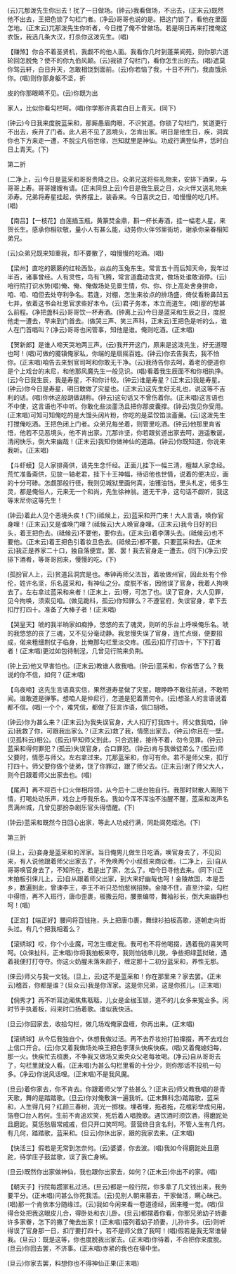 <!-- { "loadSidebar": true } -->
(云)兀那泼先生你出去！扰了一日做场。(钟云)我看做场，不出去，(正末云)既然他不出去，王把色锁了勾栏门者。(净云)哥哥也说的是。把这门锁了，看他在里面怎地。(正末云)兀那泼先生你听者，今日搅了俺不曾做场。若是明日再来打搅俺这衣饭，我选几条大汉，打杀你这泼先生。(唱)

【赚煞】你合不着圣贤机，我觑不的他人面。我看你几时到蓬莱阆苑，则你那六道轮回怎脱免？使不的你九伯风颠。(云)我锁了勾栏门，看你怎生出的去。(唱)遮莫你驾云轩，白日升天，怎敢相饶到面前。(云)你若恼了我，十日不开门，我直饿杀你。(唱)则你那身躯不坚，折

皮的你那眼睛不见。(云)你既为出

家人，比似你看勾栏呵。(唱)你学那许真君白日上青天。(同下)

(钟云)今日我来度脱蓝采和，那厮愚眉肉眼，不识贫道。你锁了勾栏门，贫道更行不出去，疾开了门者。此人若不见了恶境头，怎肯出家。明日是他生日，疾，洞宾你也下方来走一遭，不脱尘凡俗世缘，岂知就里是神仙。功成行满登仙界，恁时白日上青天。(下)


第二折

(二净上，云)今日是蓝采和哥哥贵降之日。众弟兄送将些礼物来，安排下酒果，与哥哥上寿。哥哥嫂嫂有请。(正末同旦上云)今日是我生辰之日，众火伴又送礼物来添寿。兄弟将寿星挂起，供养摆上，装香来。今日喜庆之日，咱慢慢的吃几杯。(唱)

【南吕】【一枝花】白莲插玉瓶，黄篆焚金鼎，斟一杯长寿酒，挂一幅老人星，来贺长生。感承你相钦敬，量小人有甚么能，动劳你火伴邻里街坊，谢承你亲眷相知弟兄。

(云)众弟兄既来知重我，却不要散了，咱慢慢的吃酒。(唱)

【梁州】直吃的簌簌的红轮西坠，焱焱的玉兔东生。常言五十而后知天命，我年过半百，诸事曾经。人有灵性，鸟有飞腾，常言道蠢动含灵，做场处谁敢消停。(云)咱行院打识水势(唱)俺、俺、俺做场处见景生情，你、你、你上高处舍身拚命，咱、咱、咱但去处夺利争名。若逢，对棚，怎生来妆点的排场盛，倚仗看粉鼻凹五七并，依着这书会社恩官求些好本令。(云)君子务本，本立而道生。(唱)那的愁甚么前程。(净把盏科云)哥哥饮一杯寿酒。(钟离上云)今日是蓝采和生辰之日，度脱他走一遭去，早来到门首去。(做哭三声、笑三声科，正末云)王把色是听的么，谁人在门首唱叫？(净云)哥哥也闲管事，知他是谁。俺则吃酒。(正末唱)

【贺新郎】是谁人啼天哭地两三声。(云)我开开这门，原来是这泼先生，好无道理也呵！(唱)可做的魇镇俺家私，你端的是扇摇百姓。(钟云)你去告我去，我不怕你。(正末唱)咱告去来到官司呵和你敢无干净。(云)我待告你去呵，着老的便道你是个上戏台的末尼，和他那风魔先生一般见识。(唱)看着我生辰面不和你相执挣。(云)今日我生辰，我是寿星，不和你计较。(钟云)谁是寿星？(正末云)我是寿星。(钟云)你今日是寿星，明日敢做了灾星也。(正末云)这先生好无礼也，说这等不吉利的话。(唱)你休这般胡做胡称。(钟云)这句话又不曾伤着你。(正末唱)这言语也不中使，这言语也不中听。你敢化些淡齑汤且把你那皮囊撑。(钟云)我见你受用。(正末唱)可知可知俺吃的是大馒头阔片粉，你吃的是菜饺馅淡齑羹。(云)这泼先生打搅俺吃酒。王把色闭上门者。众弟兄每坐着，则管里吃酒。(钟云)他那里肯省悟，他若不见恶境头，他不肯出家。兀那许坚，你若跟贫道出家去呵，逍遥散诞，清闲快乐，倒大来幽哉！(正末云)我知你做神仙的道路。(钟云)你既知道，你说来我听。(正末唱)

【斗虾蟆】见人家排斋供，请先生念忏经。正面儿挂下一幅三清，檀越人家念经。荒忙准备斋供，见放一轴老君，挂下十王神幅，待诏他也世情，说着的便决应，画的十分可碜。怎觑那般行径，我则见城狱里画何真，油镬油铛，里头札定，偌多生灵，都是俺俗人，元来无一个和尚，先生徐神翁。道无干净，这句话不觑听，我这等末尼你这等先生！

(钟云)着此人见个恶境头疾！(下)(祗候上，云)蓝采和开门来！大人言语，唤你官身哩！(正末云)又是谁唤门哩？(祗候云)大人唤官身哩。(正末云)我今日好的日头，着王把色去。(祗候云)不要他，要你去。(正末云)着李薄头去。(祗候云)也不要他。(正末云)着王把色引着妆旦色去。(祗候云)都不要。只要蓝采和去。(正末云)我正是养家二十口，独自落便宜。罢、罢！我去官身走一遭去。(同下)(净云)安排下酒肴，等哥哥回来，慢慢的吃。(下)

(孤扮官人上，云)贫道吕洞宾是也。奉钟再师父法旨，着妆做州官，因此处有个伶伦，姓许名坚，乐名蓝采和，有神仙之分。度脱不省，因他误了官身，我着人拘唤去了。左右拿过蓝采和来者！(正末上，云)呀，可怎了也。误了官身，大人见罪，见今拘唤，须索见咱。(做见跪科，孤云)你知罪么？不遵官府，失误官身，拿下去扣厅打四十。准备了大棒子者！(正末唱)

【哭皇天】唬的我半晌家如痴挣，悠悠的去了魂灵，则听的乐台上呼唤俺乐名。唬的我悠悠的丧了三魂，又不见分毫动静。我怠慢失误了官身，连忙点缀，便要招成，偌来粗细荆仗子临身，比俺那勾栏里淡交疼。(孤云)扣厅打四十，下下打着者！(正末唱)更过如包待制浧，几曾见行院来负荆。

(钟上云)他又早害怕也。(正末云)教谁人救我咱。(钟云)蓝采和，你省悟了么？我说的你不信，如何？(正末唱)

【乌夜啼】这先生言语真实信，果然道寿星做了灾星。眼睁睁不敢往前进，不敢明闻。谁敢道是弹筝。想咱人是仲尼行，怎道是犯着萧何令。(云)想圣人的言语说着都不信。(唱)一个个，难凭信，都做了狂言诈语，信口胡喷。

(钟云)你为甚么来？(正末云)为我失误官身，大人扣厅打我四十。师父救我咱，(钟云)我救了你，可跟我出家么？(正末云)救了我，情愿出家去。(钟云)你且在一壁。(见孤科云)相公。(孤云)早知师父到此，只合远接，接待不着，勿令见罪。(钟云)蓝采和得何罪犯？(孤云)失误官身，合口罪犯。(钟云)肯与我做徒弟么？(孤云)师父要时，情愿与师父。左右拿过来。兀那蓝采和，你可有命。若不是师父来，扣厅打四十。师父要你做个徒弟，饶了你罪过，跟了师父去。(正末云)谢了师父大人，则今日跟着师父出家去也。(唱)

【尾声】再不将百十口火伴相将领，从今后十二瑶台独自行。我那时财散人离陪下情，打喝处动乐声，戏台上呼我乐名。我如今浑不浑浊不浊醒不醒，蓝采和泼声名贯满州城，几曾见那扮杂剧乐官头得悟醒。(下)

(钟云)蓝采和既然今日回心出家，等此人功成行满，同赴阆苑瑶池。(下)


第三折

(旦上，云)妾身是蓝采和的浑家。当日俺男儿做生日吃酒，唤官身去了，不见回来，有人说他跟着师父出家去了，不免唤两个小叔叔来商议者。(二净上，云)自从哥哥唤官身去了，不知所在，若是出了家，怎么了。咱今日寻他去来。(同下)(正末拍板引俫儿上，云)自从跟着师父出家，到大来好幽哉也呵！金陵故国，本是吾乡，数遍到此，曾谏李王，李王不听只恐怕惹祸招殃。金陵不住，直至汴梁，勾栏中得悟，再不入班行，唐巾歪裹，板撒云阳，腰景编带，舞袖衫长，倒大来幽静也呵！(唱)

【正宫】【端正好】腰间将百钱拖，头上把唐巾裹，舞绿衫拍板高歌，逐朝走向街头过。有几个把我相着么？

【滚绣球】哎，你个小业魔，可怎生缠定我。我可也不将他喝掇，遇着我的喜笑呵呵。(众俫扯科，正末唱)你将我拍板来夺，我则怕钱串儿脱，争些把绿蓝挝破，遇着我便打打夺夺。你这火奶腥未落朱颜子，缠定那十二初分蓝采和，养性无那。

(俫云)师父与我一文钱。(旦上，云)这不是蓝采和！你在那里来？家去罢。(正末云)稽首，你都是谁？(旦众云)我是你浑家。这是你兄弟，这是你孩儿。(正末唱)

【倘秀才】再不听耳边厢焦焦聒聒，儿女是金枷玉锁，道不的儿女多来冤业多。闲时节手执着板，闷来时口扬着歌。谁似我快活。

(旦云)你回家去，收拾勾栏，做几场戏俺家盘缠，你再出来。(正末唱)

【滚绣球】从今后我独自个，休想我做过活。再不去乔妆扮打拍撺掇，再不去戏台上信口开合。(云)你又着我做场处唤王把色李薄头快疾快疾。(唱)又着俺媳妇每，那一火。快疾忙去梳裹，不争我又做场又索央众父老每妆喝。(净云)自从哥哥去了，勾栏里就没人看。(正末唱)为甚么勾栏里看的十分少，则你那话不投机一句多。(净云)你说风话哩。(正末唱)不是我风魔。

(旦云)着你家去，你不肯去。你跟着师父学了些甚么？(正末云)师父教我唱的是青天歌，舞的是踏踏歌。(旦云)你对俺敷演一遍我听。(正末舞科念)踏踏歌，蓝采和，人生得几何？红颜三春树，流光一掷梭。埋者埋，拖者拖，花棺彩举成何用，箔卷□台人若何。生前不肯追欢笑，死后着人唱挽歌。遇饮酒时须饮酒，得磨跎处且磨跎。莫恁愁眉常戚戚，但只开口笑呵呵。营营终日贪名利，不管人生有几何。有几何，踏踏歌，蓝采和。(旦云)你休出家，跟的我家去来。(正末唱)

【快活三】假若是无常到怎奈何。(云)婆婆，你去波。(唱)我如今得磨跎处且磨跎，待学庄子鼓盆歌，误了我亡身祸。

(旦云)既然你出家做神仙，我也跟你出家去，如何？(正末云)你出不的家。(唱)

【朝天子】行院每趱家私过活。(旦云)都是一般行院，你多拿了几文钱出来，我务要平分。(正末唱)问甚么你死我活。(云)见别人朝来暮去，干家做活，瞒心昧己。(唱)那一个肯依本分随缘过。(云)我如今闲来看一卷道德经，困来睡一觉。(唱)但得合处把我这眼皮儿合，得卧处和衣儿卧。(旦云)都摆着你看，你那兄弟幼子娇妻许多家眷，怎下的撇了俺去出家！(正末唱)摆列着幼子娇妻，儿孙许多。(云)则听得误了官身那一日，扣厅要打四十。若不是师父救了我呵！(唱)假若是我无常谁替我。(旦云)：既是这等，你也度脱我出家去。(正末唱)你待着，不合把你来度脱。(旦云)你回去罢，不济事。(正末唱)赤紧的我也在壕中坐。

(旦云)你家去罢，料想你也不得神仙正果(正末唱)

